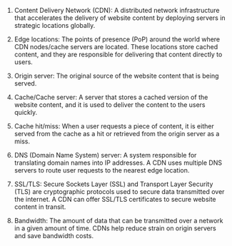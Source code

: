 1. Content Delivery Network (CDN): A distributed network infrastructure that accelerates the delivery of website content by deploying servers in strategic locations globally.

2. Edge locations: The points of presence (PoP) around the world where CDN nodes/cache servers are located. These locations store cached content, and they are responsible for delivering that content directly to users.

3. Origin server: The original source of the website content that is being served.

4. Cache/Cache server: A server that stores a cached version of the website content, and it is used to deliver the content to the users quickly.

5. Cache hit/miss: When a user requests a piece of content, it is either served from the cache as a hit or retrieved from the origin server as a miss.

6. DNS (Domain Name System) server: A system responsible for translating domain names into IP addresses. A CDN uses multiple DNS servers to route user requests to the nearest edge location.

7. SSL/TLS: Secure Sockets Layer (SSL) and Transport Layer Security (TLS) are cryptographic protocols used to secure data transmitted over the internet. A CDN can offer SSL/TLS certificates to secure website content in transit.

8. Bandwidth: The amount of data that can be transmitted over a network in a given amount of time. CDNs help reduce strain on origin servers and save bandwidth costs.
